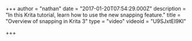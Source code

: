 +++
author = "nathan"
date = "2017-01-20T07:54:29.000Z"
description = "In this Krita tutorial, learn how to use the new snapping feature."
title = "Overview of snapping in Krita 3"
type = "video"
videoid = "U9SJxtEI9KI"

+++

